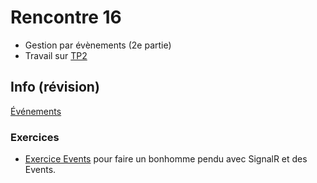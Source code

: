 # Rencontre 16

- Gestion par évènements (2e partie)
- Travail sur [TP2](/tps/tp2)

## Info (révision)

[Événements](/info/Events)

### Exercices

- [Exercice Events](/exercices/Events) pour faire un bonhomme pendu avec SignalR et des Events.
